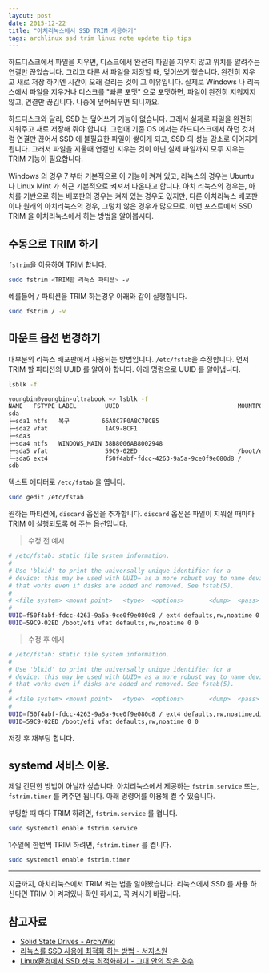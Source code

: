 ```yaml
---
layout: post
date: 2015-12-22
title: "아치리눅스에서 SSD TRIM 사용하기"
tags: archlinux ssd trim linux note update tip tips
---
```


하드디스크에서 파일을 지우면, 디스크에서 완전히 파일을 지우지 않고 
위치를 알려주는 연결만 끊었습니다. 그리고 다른 새 파일을 저장할 때, 덮어쓰기 했습니다.
완전히 지우고 새로 저장 하기엔 시간이 오래 걸리는 것이 그 이유입니다.
실제로 Windows 나 리눅스에서 파일을 지우거나 디스크를 "빠른 포맷" 으로 포맷하면, 파일이 완전히 지워지지 않고,
연결만 끊김니다. 나중에 덮어씌우면 되니까요.

하드디스크와 달리, SSD 는 덮어쓰기 기능이 없습니다. 그래서 실제로 파일을 완전히 지워주고 새로 저장해 줘야 합니다.
그런대 기존 OS 에서는 하드디스크에서 하던 것처럼 연결만 끊어서 SSD 에 불필요한 파일이 쌓이게 되고,
SSD 의 성능 감소로 이어지게 됩니다. 그래서 파일을 지울때 연결만 지우는 것이 아닌 실제 파일까지 모두 지우는 TRIM 기능이 필요합니다.

Windows 의 경우 7 부터 기본적으로 이 기능이 켜져 있고, 리눅스의 경우는 Ubuntu 나 Linux Mint 가 최근 기본적으로 켜져서 나온다고 합니다.
아치 리눅스의 경우는, 아치를 기반으로 하는 배포판의 경우는 켜져 있는 경우도 있지만, 다른 아치리눅스 배포판이나 원래의 아치리눅스의 경우,
그렇치 않은 경우가 많으므로. 이번 포스트에서 SSD TRIM 을 아치리눅스에서 하는 방법을 알아봅시다.

## 수동으로 TRIM 하기
`fstrim`을 이용하여 TRIM 합니다.

```bash
sudo fstrim <TRIM할 리눅스 파티션> -v
```
예를들어 `/` 파티션을 TRIM 하는경우 아래와 같이 실행합니다.

```bash
sudo fstrim / -v
```

## 마운트 옵션 변경하기
대부분의 리눅스 배포판에서 사용되는 방법입니다. `/etc/fstab`을 수정합니다.
먼저 TRIM 할 파티션의 UUID 를 알아야 합니다. 아래 명령으로 UUID 를 알아냅니다.

```bash
lsblk -f
```

```bash
youngbin@youngbin-ultrabook ~> lsblk -f
NAME   FSTYPE LABEL        UUID                                 MOUNTPOINT
sda                                                             
├─sda1 ntfs   복구         66A8C7F0A8C7BCB5                     
├─sda2 vfat                1AC9-8CF1                            
├─sda3                                                          
├─sda4 ntfs   WINDOWS_MAIN 38B8006AB8002948                     
├─sda5 vfat                59C9-02ED                            /boot/efi
└─sda6 ext4                f50f4abf-fdcc-4263-9a5a-9ce0f9e080d8 /
sdb  
```

텍스트 에디터로 `/etc/fstab` 을 엽니다.

```bash
sudo gedit /etc/fstab
```

원하는 파티션에, `discard` 옵션을 추가합니다. `discard` 옵션은 파일이 지워질 때마다 TRIM 이 실행되도록 해 주는 옵션입니다.

> 수정 전 예시

```bash
# /etc/fstab: static file system information.
#
# Use 'blkid' to print the universally unique identifier for a
# device; this may be used with UUID= as a more robust way to name devices
# that works even if disks are added and removed. See fstab(5).
#
# <file system> <mount point>   <type>  <options>       <dump>  <pass>
#
UUID=f50f4abf-fdcc-4263-9a5a-9ce0f9e080d8 / ext4 defaults,rw,noatime 0 1
UUID=59C9-02ED /boot/efi vfat defaults,rw,noatime 0 0
```

> 수정 후 예시

```bash
# /etc/fstab: static file system information.
#
# Use 'blkid' to print the universally unique identifier for a
# device; this may be used with UUID= as a more robust way to name devices
# that works even if disks are added and removed. See fstab(5).
#
# <file system> <mount point>   <type>  <options>       <dump>  <pass>
#
UUID=f50f4abf-fdcc-4263-9a5a-9ce0f9e080d8 / ext4 defaults,rw,noatime,discard 0 1
UUID=59C9-02ED /boot/efi vfat defaults,rw,noatime 0 0
```

저장 후 재부팅 합니다.

## systemd 서비스 이용.
제일 간단한 방법이 아닐까 싶습니다. 아치리눅스에서 제공하는 `fstrim.service` 또는, `fstrim.timer` 를 켜주면 됩니다.
아래 명령어를 이용해 켤 수 있습니다.

부팅할 때 마다 TRIM 하려면, `fstrim.service` 를 켭니다.

```bash
sudo systemctl enable fstrim.service
```

1주일에 한번씩 TRIM 하려면, `fstrim.timer` 를 켭니다.

```bash
sudo systemctl enable fstrim.timer
```

---

지금까지, 아치리눅스에서 TRIM 켜는 법을 알아봤습니다. 
리눅스에서 SSD 를 사용 하신다면 TRIM 이 켜져있나 확인 하시고, 꼭 켜시기 바랍니다.

## 참고자료

- [Solid State Drives - ArchWiki](https://wiki.archlinux.org/index.php/Solid_State_Drives)
- [리눅스를 SSD 사용에 최적화 하는 방법 - 서지스원](http://sergeswin.com/980)
- [Linux환경에서 SSD 성능 최적화하기 - 그대 안의 작은 호수](http://www.smallake.kr/?p=7709)
